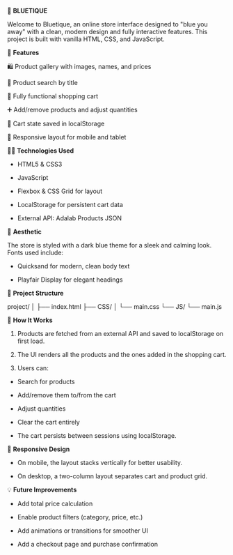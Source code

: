 🧿 **BLUETIQUE** 

Welcome to Bluetique, an online store interface designed to "blue you away" with a clean, modern design and fully interactive features. This project is built with vanilla HTML, CSS, and JavaScript.


🌟 **Features**

🛍️ Product gallery with images, names, and prices

🔎 Product search by title

🛒 Fully functional shopping cart

➕ Add/remove products and adjust quantities

💾 Cart state saved in localStorage

📱 Responsive layout for mobile and tablet


🧑‍💻 **Technologies Used**

* HTML5 & CSS3

* JavaScript 

* Flexbox & CSS Grid for layout

* LocalStorage for persistent cart data

* External API: Adalab Products JSON


🎨 **Aesthetic**

The store is styled with a dark blue theme for a sleek and calming look. Fonts used include:

* Quicksand for modern, clean body text

* Playfair Display for elegant headings


📂 **Project Structure**

project/
│
├── index.html
├── CSS/
│   └── main.css
└── JS/
    └── main.js

🚀 **How It Works**

1. Products are fetched from an external API and saved to localStorage on first load.

2. The UI renders all the products and the ones added in the shopping cart.

3. Users can:

* Search for products

* Add/remove them to/from the cart

* Adjust quantities

* Clear the cart entirely

* The cart persists between sessions using localStorage.

📱 **Responsive Design**

* On mobile, the layout stacks vertically for better usability.

* On desktop, a two-column layout separates cart and product grid.

💡 **Future Improvements**

* Add total price calculation

* Enable product filters (category, price, etc.)

* Add animations or transitions for smoother UI

* Add a checkout page and purchase confirmation

